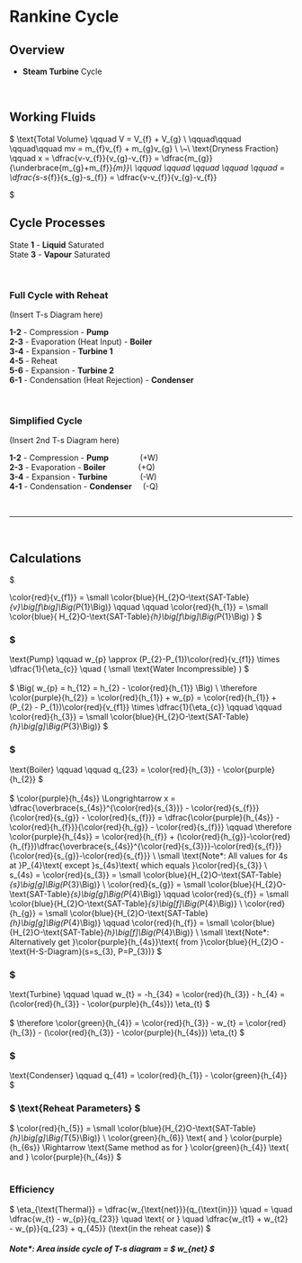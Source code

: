 # Rankine Cycle

## Overview
- **Steam Turbine** Cycle

</br>

## Working Fluids
$
\text{Total Volume} \qquad V = V_{f} + V_{g} \\
\qquad\qquad \qquad\qquad mv = m_{f}v_{f} + m_{g}v_{g} \\
\\~\\
\text{Dryness Fraction} \qquad x = \dfrac{v-v_{f}}{v_{g}-v_{f}} = \dfrac{m_{g}}{\underbrace{m_{g}+m_{f}}_{m}}\\
\qquad \qquad \qquad \qquad \qquad  = \dfrac{s-s_{f}}{s_{g}-s_{f}} = \dfrac{v-v_{f}}{v_{g}-v_{f}}


$

## Cycle Processes

State **1** - **Liquid** Saturated </br>
State **3** - **Vapour** Saturated

</br>

### Full Cycle with Reheat
(Insert T-s Diagram here)

**1-2** - Compression - **Pump** </br>
**2-3** - Evaporation (Heat Input) - **Boiler** </br>
**3-4** - Expansion - **Turbine 1** </br>
**4-5** - Reheat </br>
**5-6** - Expansion - **Turbine 2** </br>
**6-1** - Condensation (Heat Rejection) - **Condenser** </br>


</br>

### Simplified Cycle
(Insert 2nd T-s Diagram here)

**1-2** - Compression - **Pump** &emsp; &emsp; &nbsp; &nbsp; (+W) </br>
**2-3** - Evaporation - **Boiler** &emsp; &emsp; &emsp; (+Q)</br>
**3-4** - Expansion - **Turbine** &emsp; &emsp; &emsp; (-W)</br>
**4-1** - Condensation - **Condenser** &nbsp; &nbsp; (-Q)</br>

</br><hr></br>

## Calculations
$ 

\color{red}{v_{f1}} = \small \color{blue}{H_{2}O-\text{SAT-Table}_{v}\big[f\big]\Big(P_{1}\Big)}
\qquad \qquad
\color{red}{h_{1}} = \small \color{blue}{ H_{2}O-\text{SAT-Table}_{h}\big[f\big]\Big(P_{1}\Big) }
$

### $
\text{Pump} \qquad w_{p}  \approx (P_{2}-P_{1})\color{red}{v_{f1}} \times \dfrac{1}{\eta_{c}} \quad ( \small \text{Water Incompressible} )
$
</br></br>
$
\Big( w_{p} = h_{12} = h_{2} - \color{red}{h_{1}} \Big) \\
\therefore \color{purple}{h_{2}} = \color{red}{h_{1}} + w_{p} = \color{red}{h_{1}} + (P_{2} - P_{1})\color{red}{v_{f1}} \times \dfrac{1}{\eta_{c}}
\qquad \qquad
\color{red}{h_{3}} = \small \color{blue}{H_{2}O-\text{SAT-Table}_{h}\big[g]\Big(P_{3}\Big)}
$
### $
\text{Boiler} \qquad \qquad q_{23} = \color{red}{h_{3}} - \color{purple}{h_{2}}
$
</br></br>
$
\color{purple}{h_{4s}} \Longrightarrow x = \dfrac{\overbrace{s_{4s}}^{\color{red}{s_{3}}} - \color{red}{s_{f}}}{\color{red}{s_{g}} - \color{red}{s_{f}}} = \dfrac{\color{purple}{h_{4s}} - \color{red}{h_{f}}}{\color{red}{h_{g}} - \color{red}{s_{f}}}
\qquad
\therefore 
\color{purple}{h_{4s}} = \color{red}{h_{f}} + (\color{red}{h_{g}}-\color{red}{h_{f}})\dfrac{\overbrace{s_{4s}}^{\color{red}{s_{3}}}-\color{red}{s_{f}}}{\color{red}{s_{g}}-\color{red}{s_{f}}}
\\
\small \text{Note*: All values for 4s at }P_{4}\text{ except }s_{4s}\text{ which equals }\color{red}{s_{3}}
\\
s_{4s} = \color{red}{s_{3}} = \small \color{blue}{H_{2}O-\text{SAT-Table}_{s}\big[g]\Big(P_{3}\Big)}
\\
 \color{red}{s_{g}} = \small \color{blue}{H_{2}O-\text{SAT-Table}_{s}\big[g]\Big(P_{4}\Big)} \qquad
 \color{red}{s_{f}} = \small \color{blue}{H_{2}O-\text{SAT-Table}_{s}\big[f]\Big(P_{4}\Big)}
\\
 \color{red}{h_{g}} = \small \color{blue}{H_{2}O-\text{SAT-Table}_{h}\big[g]\Big(P_{4}\Big)} \qquad
 \color{red}{h_{f}} = \small \color{blue}{H_{2}O-\text{SAT-Table}_{h}\big[f]\Big(P_{4}\Big)}
\\
\small \text{Note*: Alternatively get }\color{purple}{h_{4s}}\text{ from }\color{blue}{H_{2}O - \text{H-S-Diagram}(s=s_{3}, P=P_{3})}
$

### $
\text{Turbine} \qquad \quad w_{t} = -h_{34} = \color{red}{h_{3}} - h_{4} = (\color{red}{h_{3}} - \color{purple}{h_{4s}}) \eta_{t}
$
</br></br>
$
\therefore \color{green}{h_{4}} = \color{red}{h_{3}} - w_{t} = \color{red}{h_{3}} - (\color{red}{h_{3}} - \color{purple}{h_{4s}}) \eta_{t}
$
### $
\text{Condenser} \qquad q_{41} = \color{red}{h_{1}} - \color{green}{h_{4}} 
$
</br>

### $ \text{Reheat Parameters} $
$
\color{red}{h_{5}} = \small \color{blue}{H_{2}O-\text{SAT-Table}_{h}\big[g]\Big(T_{5}\Big)}
\\
\color{green}{h_{6}} \text{ and } \color{purple}{h_{6s}} \Rightarrow \text{Same method as for } \color{green}{h_{4}} \text{ and } \color{purple}{h_{4s}}
$
</br></br>

### Efficiency

$
\eta_{\text{Thermal}} = \dfrac{w_{\text{net}}}{q_{\text{in}}} 
\quad = \quad 
\dfrac{w_{t} - w_{p}}{q_{23}} 
\quad  \text{ or }  \quad 
\dfrac{w_{t1} + w_{t2} - w_{p}}{q_{23} + q_{45}} (\text{in the reheat case})
$

##### Note*: Area inside cycle of T-s diagram = $ w_{net} $ 
